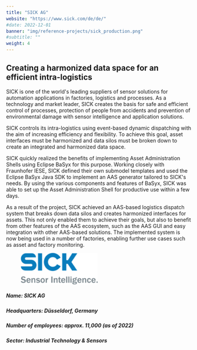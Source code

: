 ```yaml
---
title: "SICK AG"
website: "https://www.sick.com/de/de/"
#date: 2022-12-01
banner: "img/reference-projects/sick_production.png"
#subtitle: ""
weight: 4
---
```


<div class="row">
    <div class=""><h2>Creating a harmonized data space for an efficient intra-logistics</h2></div>
    <p>SICK is one of the world's leading suppliers of sensor solutions for automation applications in factories, logistics and processes. 
    As a technology and market leader, SICK creates the basis for safe and efficient control of processes, protection of people from accidents and prevention of environmental damage with sensor intelligence and application solutions.</p>
    <p>SICK controls its intra-logistics using event-based dynamic dispatching with the aim of increasing efficiency and flexibility. To achieve this goal, asset interfaces must be harmonized and data silos must be broken down to create an integrated and harmonized data space.</p>
    <p>SICK quickly realized the benefits of implementing Asset Administration Shells using Eclipse BaSyx for this purpose. Working closely with Fraunhofer IESE, SICK defined their own submodel templates and used the Eclipse BaSyx Java SDK to implement an AAS generator tailored to SICK's needs. By using the various components and features of BaSyx, SICK was able to set up the Asset Administration Shell for productive use within a few days.</p>
    <p>As a result of the project, SICK achieved an AAS-based logistics dispatch system that breaks down data silos and creates harmonized interfaces for assets. This not only enabled them to achieve their goals, but also to benefit from other features of the AAS ecosystem, such as the AAS GUI and easy integration with other AAS-based solutions. The implemented system is now being used in a number of factories, enabling further use cases such as asset and factory monitoring.</p>
</div>
<div class="row" style="padding-bottom:15px;">
    <figure class="img-right"><img src="./img/SICK_logo.png"></figure>
    <h5>Name:                SICK AG</h5>
    <h5>Headquarters:        Düsseldorf, Germany</h5>
    <h5>Number of employees: approx. 11,000 (as of 2022)</h5>
    <h5>Sector:              Industrial Technology & Sensors</h5>
</div>
